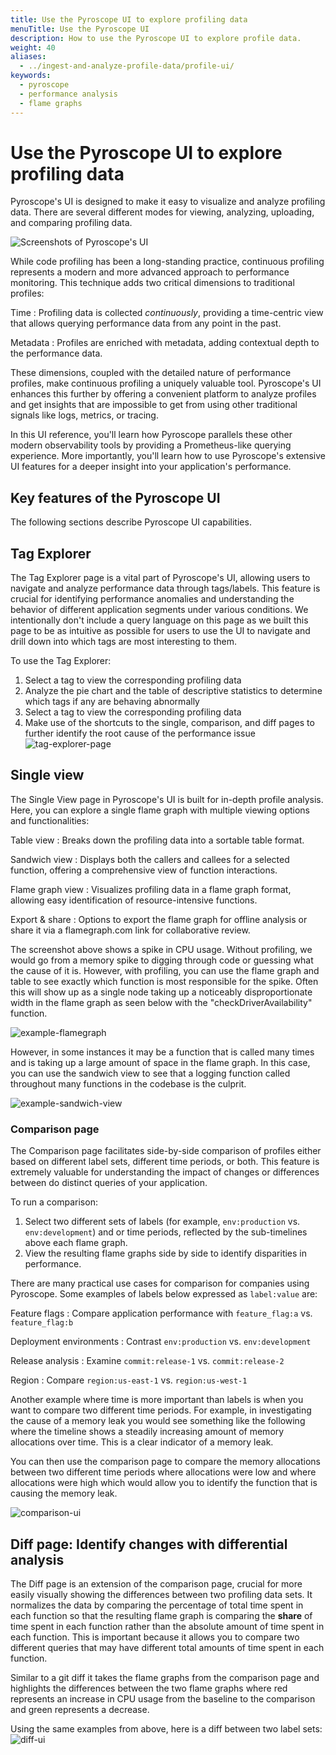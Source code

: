 ```yaml
---
title: Use the Pyroscope UI to explore profiling data
menuTitle: Use the Pyroscope UI
description: How to use the Pyroscope UI to explore profile data.
weight: 40
aliases:
  - ../ingest-and-analyze-profile-data/profile-ui/
keywords:
  - pyroscope
  - performance analysis
  - flame graphs
---
```


# Use the Pyroscope UI to explore profiling data

Pyroscope's UI is designed to make it easy to visualize and analyze profiling data.
There are several different modes for viewing, analyzing, uploading, and comparing profiling data.

![Screenshots of Pyroscope's UI](https://grafana.com/static/img/pyroscope/pyroscope-ui-diff-2023-11-30.png)

While code profiling has been a long-standing practice, continuous profiling represents a modern and more advanced approach to performance monitoring. This technique adds two critical dimensions to traditional profiles:

Time
: Profiling data is collected _continuously_, providing a time-centric view that allows querying performance data from any point in the past.

Metadata
: Profiles are enriched with metadata, adding contextual depth to the performance data.

These dimensions, coupled with the detailed nature of performance profiles, make continuous profiling a uniquely valuable tool.
Pyroscope's UI enhances this further by offering a convenient platform to analyze profiles and get insights that are impossible to get from using other traditional signals like logs, metrics, or tracing.

In this UI reference, you'll learn how Pyroscope parallels these other modern observability tools by providing a Prometheus-like querying experience. More importantly, you'll learn how to use Pyroscope's extensive UI features for a deeper insight into your application's performance.

## Key features of the Pyroscope UI

The following sections describe Pyroscope UI capabilities.

<!-- Add a screenshot with numbered parts for each of the sections described below. -->

## Tag Explorer

The Tag Explorer page is a vital part of Pyroscope's UI, allowing users to navigate and analyze performance data through tags/labels. This feature is crucial for identifying performance anomalies and understanding the behavior of different application segments under various conditions. We intentionally don't include a query language on this page as we built this page to be as intuitive as possible for users to use the UI to navigate and drill down into which tags are most interesting to them.

To use the Tag Explorer:

1. Select a tag to view the corresponding profiling data
2. Analyze the pie chart and the table of descriptive statistics to determine which tags if any are behaving abnormally
3. Select a tag to view the corresponding profiling data
4. Make use of the shortcuts to the single, comparison, and diff pages to further identify the root cause of the performance issue
![tag-explorer-page](https://grafana.com/static/img/pyroscope/pyroscope-tag-explorer-cpu-2023-11-30.png)

## Single view

The Single View page in Pyroscope's UI is built for in-depth profile analysis. Here, you can explore a single flame graph with multiple viewing options and functionalities:

Table view
: Breaks down the profiling data into a sortable table format.

Sandwich view
: Displays both the callers and callees for a selected function, offering a comprehensive view of function interactions.

Flame graph view
: Visualizes profiling data in a flame graph format, allowing easy identification of resource-intensive functions.

Export & share
: Options to export the flame graph for offline analysis or share it via a flamegraph.com link for collaborative review.

<!-- Visual Placeholder:** *Screenshots demonstrating each view option in the Single View page.* -->

The screenshot above shows a spike in CPU usage.
Without profiling, we would go from a memory spike to digging through code or guessing what the cause of it is. However, with profiling, you can use the flame graph and table to see exactly which function is most responsible for the spike. Often this will show up as a single node taking up a noticeably disproportionate width in the flame graph as seen below with the "checkDriverAvailability" function.

![example-flamegraph](https://grafana.com/static/img/pyroscope/pyroscope-ui-single-2023-11-30.png)

However, in some instances it may be a function that is called many times and is taking up a large amount of space in the flame graph.
In this case, you can use the sandwich view to see that a logging function called throughout many functions in the codebase is the culprit.

![example-sandwich-view](https://grafana.com/static/img/pyroscope/sandwich-view-2023-11-30.png)

### Comparison page

The Comparison page facilitates side-by-side comparison of profiles either based on different label sets, different time periods, or both. This feature is extremely valuable for understanding the impact of changes or differences between do distinct queries of your application.

To run a comparison:

1. Select two different sets of labels (for example, `env:production` vs. `env:development`) and or time periods, reflected by the sub-timelines above each flame graph.
2. View the resulting flame graphs side by side to identify disparities in performance.

There are many practical use cases for comparison for companies using Pyroscope.
Some examples of labels below expressed as `label:value` are:

Feature flags
: Compare application performance with `feature_flag:a` vs. `feature_flag:b`

Deployment environments
: Contrast `env:production` vs. `env:development`

Release analysis
: Examine `commit:release-1` vs. `commit:release-2`

Region
: Compare `region:us-east-1` vs. `region:us-west-1`

Another example where time is more important than labels is when you want to compare two different time periods. For example, in investigating the cause of a memory leak you would see something like the following where the timeline shows a steadily increasing amount of memory allocations over time. This is a clear indicator of a memory leak.

You can then use the comparison page to compare the memory allocations between two different time periods where allocations were low and where allocations were high which would allow you to identify the function that is causing the memory leak.

![comparison-ui](https://grafana.com/static/img/pyroscope/pyroscope-ui-comparison-2023-11-30.png)

## Diff page: Identify changes with differential analysis

The Diff page is an extension of the comparison page, crucial for more easily visually showing the differences between two profiling data sets.
It normalizes the data by comparing the percentage of total time spent in each function so that the resulting flame graph is comparing the __share__ of time spent in each function rather than the absolute amount of time spent in each function.
This is important because it allows you to compare two different queries that may have different total amounts of time spent in each function.

Similar to a git diff it takes the flame graphs from the comparison page and highlights the differences between the two flame graphs where red represents an increase in CPU usage from the baseline to the comparison and green represents a decrease.

Using the same examples from above, here is a diff between two label sets:
![diff-ui](https://grafana.com/static/img/pyroscope/pyroscope-ui-diff-2023-11-30.png)

<!-- and a diff between two time periods during an introduction of a memory leak:
![memory leak](https://grafana.com/static/img/pyroscope/pyroscope-memory-leak-2023-11-30.png) -->
